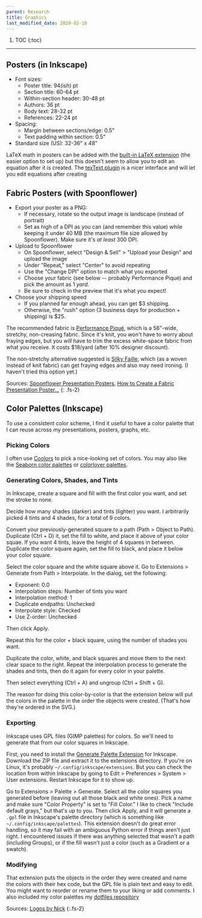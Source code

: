 ```yaml
---
parent: Research
title: Graphics
last_modified_date: 2020-02-10
---
```


1. TOC
{:toc}

---

## Posters (in Inkscape)

- Font sizes:
  - Poster title: 94(ish) pt
  - Section title: 60-64 pt
  - Within-section header: 30-48 pt
  - Authors: 36 pt
  - Body text: 28-32 pt
  - References: 22-24 pt
- Spacing:
  - Margin between sections/edge: 0.5"
  - Text padding within section: 0.5"
- Standard size (US): 32-36" x 48"

LaTeX math in posters can be added with the [built-in LaTeX extension](http://wiki.inkscape.org/wiki/index.php/LaTeX#How_to_embed_a_LaTeX_equation_inside_Inkscape) (the easier option to set up) but this doesn't seem to allow you to edit an equation after it is created. The [texText plugin](https://pav.iki.fi/software/textext/index.html) is a nicer interface and will let you edit equations after creating

## Fabric Posters (with Spoonflower)

- Export your poster as a PNG:
  - If necessary, rotate so the output image is landscape (instead of portrait)
  - Set as high of a DPI as you can (and remember this value) while keeping it under 40 MB (the maximum file size allowed by Spoonflower). Make sure it's *at least* 300 DPI.
- Upload to Spoonflower
  - On Spoonflower, select "Design & Sell" > "Upload your Design" and upload the image
  - Under "Repeat," select "Center" to avoid repeating
  - Use the "Change DPI" option to match what you exported
  - Choose your fabric (see below -- probably Performance Piqué) and pick the amount as 1 *yard*.
  - Be sure to check in the preview that it's what you expect!
- Choose your shipping speed
  - If you planned far enough ahead, you can get $3 shipping.
  - Otherwise, the "rush" option (3 business days for production + shipping) is $25.

The recommended fabric is [Performance Piqué](https://www.spoonflower.com/performance_pique), which is a 56"-wide, stretchy, non-creasing fabric. Since it's knit, you won't have to worry about fraying edges, but you *will* have to trim the excess white-space fabric from what you receive. It costs $18/yard (after 10% designer discount).

The non-stretchy alternative suggested is [Silky Faille](https://www.spoonflower.com/silky_faille), which (as a woven instead of knit fabric) can get fraying edges and also may need ironing. (I haven't tried this option yet.)

Sources: [Spoonflower Presentation Posters](https://www.spoonflower.com/presentation-posters), [How to Create a Fabric Presentation Poster...](https://support.spoonflower.com/hc/en-us/articles/204266984-How-to-Create-a-Fabric-Presentation-Poster-from-a-PowerPoint-or-PDF)
{: .fs-2}

## Color Palettes (Inkscape)

To use a consistent color scheme, I find it useful to have a color palette that I can reuse across my presentations, posters, graphs, etc.

### Picking Colors

I often use [Coolors](https://coolors.co/app) to pick a nice-looking set of colors. You may also like the [Seaborn color palettes](https://seaborn.pydata.org/tutorial/color_palettes.html) or [colorlover palettes](https://plot.ly/python/v3/ipython-notebooks/color-scales/).


### Generating Colors, Shades, and Tints

In Inkscape, create a square and fill with the first color you want, and set the stroke to none.

Decide how many shades (darker) and tints (lighter) you want. I arbitrarily picked 4 tints and 4 shades, for a total of 9 colors.

Convert your previously-generated square to a path (Path > Object to Path). Duplicate (Ctrl + D) it, set the fill to white, and place it above of your color squae. If you want 4 tints, leave the height of 4 squares in between. Duplicate the color square again, set the fill to black, and place it below your color square.

Select the color square and the white square above it. Go to Extensions > Generate from Path > Interpolate. In the dialog, set the following:

- Exponent: 0.0
- Interpolation steps: Number of tints you want
- Interpolation method: 1
- Duplicate endpaths: Unchecked
- Interpolate style: Checked
- Use Z-order: Unchecked

Then click Apply.

Repeat this for the color + black square, using the number of shades you want.

Duplicate the color, white, and black squares and move them to the next clear space to the right. Repeat the interpolation process to generate the shades and tints, then do it again for every color in your palette.

Then select everything (Ctrl + A) and ungroup (Ctrl + Shift + G).

The reason for doing this color-by-color is that the extension below will put the colors in the palette in the order the objects were created. (That's how they're ordered in the SVG.)

### Exporting

Inkscape uses GPL files (GIMP palettes) for colors. So we'll need to generate that from our color squares in Inkscape.

First, you need to install the [Generate Palette Extension](https://inkscape.org/~olibia/%E2%98%85generate-palette-extension) for Inkscape. Download the ZIP file and extract it to the extensions directory. If you're on Linux, it's probably `~/.config/inkscape/extensions`. But you can check the location from within Inkscape by going to Edit > Preferences > System > User extensions. Restart Inkscape for it to show up.

Go to Extensions > Palette > Generate. Select all the color squares you generated before (leaving out all those black and white ones). Pick a name and make sure "Color Property" is set to "Fill Color." I like to check "Include default grays," but that's up to you. Then click Apply, and it will generate a `.gpl` file in Inkscape's palette directory (which is something like `~/.config/inkscape/palettes`). This extension doesn't do great error handling, so it may fail with an ambiguous Python error if things aren't just right. I encountered issues if there was anything selected that wasn't a path (including Groups), or if the fill wasn't just a color (such as a Gradient or a swatch).

### Modifying

That extension puts the objects in the order they were created and name the colors with their hex code, but the GPL file is plain text and easy to edit. You might want to reorder or rename them to your liking or add comments. I also included my color palettes my [dotfiles repository](https://github.com/jtebert/dotfiles/tree/master/.config/inkscape/palettes)

Sources: [Logos by Nick](https://logosbynick.com/inkscape-custom-swatches/)
{:.fs-2}
